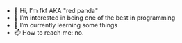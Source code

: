 - 👋 Hi, I’m fkf AKA "red panda"
- 👀 I’m interested in being one of the best in programming
- 🌱 I’m currently learning some things
- 📫 How to reach me: no.
